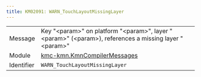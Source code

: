 ```yaml
---
title: KM02091: WARN_TouchLayoutMissingLayer
---
```


|            |           |
|------------|---------- |
| Message    | Key "&lt;param&gt;" on platform "&lt;param&gt;", layer "&lt;param&gt;" \(&lt;param&gt;\), references a missing layer "&lt;param&gt;" |
| Module     | [kmc-kmn.KmnCompilerMessages](kmc-kmn.kmncompilermessages) |
| Identifier | `WARN_TouchLayoutMissingLayer` |


